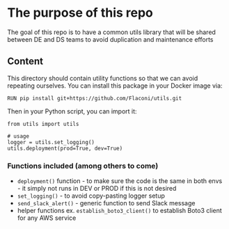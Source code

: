 # The purpose of this repo 
The goal of this repo is to have a common utils library that will be shared between DE and DS teams to avoid duplication and maintenance efforts

## Content
This directory should contain utility functions so that we can avoid repeating ourselves.
You can install this package in your Docker image via:
    
    RUN pip install git+https://github.com/Flaconi/utils.git

Then in your Python script, you can import it:

    from utils import utils

    # usage
    logger = utils.set_logging()
    utils.deployment(prod=True, dev=True)


### Functions included (among others to come)
- `deployment()` function  - to make sure the code is the same in both envs - it simply not runs in DEV or PROD if this is not desired
- `set_logging()` - to avoid copy-pasting logger setup
- `send_slack_alert()` - generic function to send Slack message
- helper functions ex. `establish_boto3_client()` to establish Boto3 client for any AWS service
